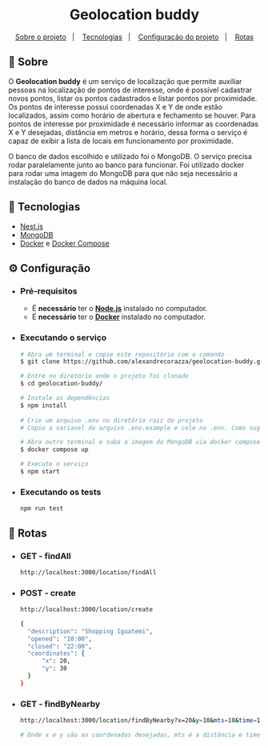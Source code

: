 <h1 align="center">
    Geolocation buddy
</h1>

<p align="center">
  <a href="#bookmark-sobre">Sobre o projeto</a>&nbsp;&nbsp;&nbsp;|&nbsp;&nbsp;&nbsp;
  <a href="#rocket-tecnologias">Tecnologias</a>&nbsp;&nbsp;&nbsp;|&nbsp;&nbsp;&nbsp;
  <a href="#%EF%B8%8F-configuração">Configuração do projeto</a>&nbsp;&nbsp;&nbsp;|&nbsp;&nbsp;&nbsp;
  <a href="#round_pushpin-rotas">Rotas</a>
</p>

## :bookmark: Sobre

O **Geolocation buddy** é um serviço de localização que permite auxiliar pessoas na localização de pontos de interesse, onde é possível cadastrar novos pontos, listar os pontos cadastrados e listar pontos por proximidade. Os pontos de interesse possui coordenadas X e Y de onde estão localizados, assim como horário de abertura e fechamento se houver. Para pontos de interesse por proximidade é necessário informar as coordenadas X e Y desejadas, distância em metros e horário, dessa forma o serviço é capaz de exibir a lista de locais em funcionamento por proximidade.

O banco de dados escolhido e utilizado foi o MongoDB. O serviço precisa rodar paralelamente junto ao banco para funcionar. Foi utilizado docker para rodar uma imagem do MongoDB para que não seja necessário a instalação do banco de dados na máquina local.

## :rocket: Tecnologias

- [Nest.js](https://nestjs.com/)
- [MongoDB](https://www.mongodb.com/)
- [Docker](https://www.docker.com/) e [Docker Compose](https://docs.docker.com/compose/)


## ⚙️ Configuração

- ### **Pré-requisitos**

  - É **necessário** ter o **[Node.js](https://nodejs.org/en/learn/getting-started/how-to-install-nodejs)** instalado no computador.
  - É **necessário** ter o **[Docker](https://docs.docker.com/get-docker/)** instalado no computador.
    
- ### Executando o serviço

  ```bash
  # Abra um terminal e copie este repositório com o comando
  $ git clone https://github.com/alexandrecorazza/geolocation-buddy.git

  # Entre no diretório onde o projeto foi clonado
  $ cd geolocation-buddy/

  # Instale as dependências
  $ npm install
    
  # Crie um arquivo .env no diretório raiz do projeto
  # Copie a variavel do arquivo .env.example e cole no .env. Como sugestão você pode substituir '/test' por '/geolocation'

  # Abra outro terminal e suba a imagem do MongoDB via docker compose
  $ docker compose up

  # Execute o serviço
  $ npm start
  ```
- ### Executando os tests
  `npm run test`

## :round_pushpin: Rotas
- ### GET - findAll
  ```bash
  http://localhost:3000/location/findAll
  ```

- ### POST - create
  ```bash
  http://localhost:3000/location/create

  {
    "description": "Shopping Iguatemi",
    "opened": "10:00",
    "closed": "22:00",
    "coordinates": {
        "x": 20,
        "y": 30
    }
  }

  ```

- ### GET - findByNearby
  ```bash
  http://localhost:3000/location/findByNearby?x=20&y=10&mts=10&time=19:00
  
  # Onde x e y são as coordenadas desejadas, mts é a distância e time é a hora
  ```

<br>

